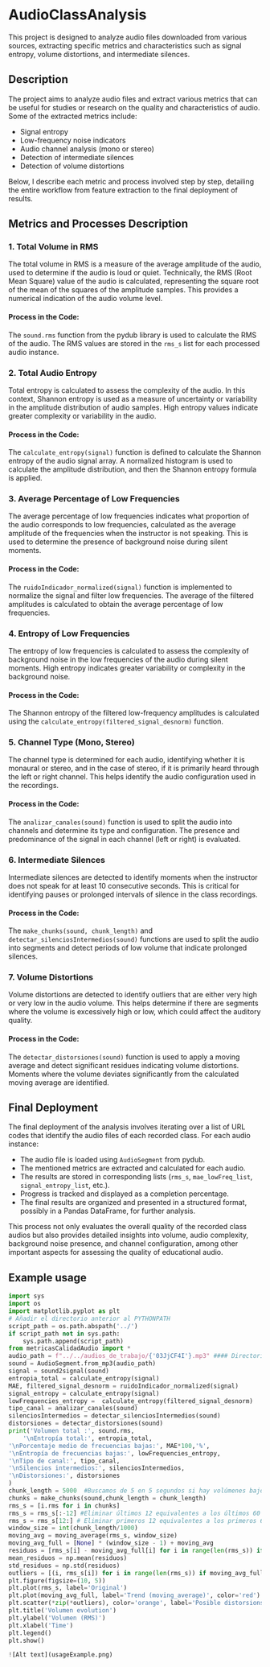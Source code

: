 # AudioClassAnalysis


This project is designed to analyze audio files downloaded from various sources, extracting specific metrics and characteristics such as signal entropy, volume distortions, and intermediate silences.

## Description

The project aims to analyze audio files and extract various metrics that can be useful for studies or research on the quality and characteristics of audio. Some of the extracted metrics include:

- Signal entropy
- Low-frequency noise indicators
- Audio channel analysis (mono or stereo)
- Detection of intermediate silences
- Detection of volume distortions

Below, I describe each metric and process involved step by step, detailing the entire workflow from feature extraction to the final deployment of results.

## Metrics and Processes Description
### 1. Total Volume in RMS
The total volume in RMS is a measure of the average amplitude of the audio, used to determine if the audio is loud or quiet. Technically, the RMS (Root Mean Square) value of the audio is calculated, representing the square root of the mean of the squares of the amplitude samples. This provides a numerical indication of the audio volume level.

#### Process in the Code:
The `sound.rms` function from the pydub library is used to calculate the RMS of the audio.
The RMS values are stored in the `rms_s` list for each processed audio instance.

### 2. Total Audio Entropy
Total entropy is calculated to assess the complexity of the audio. In this context, Shannon entropy is used as a measure of uncertainty or variability in the amplitude distribution of audio samples. High entropy values indicate greater complexity or variability in the audio.

#### Process in the Code:
The `calculate_entropy(signal)` function is defined to calculate the Shannon entropy of the audio signal array.
A normalized histogram is used to calculate the amplitude distribution, and then the Shannon entropy formula is applied.

### 3. Average Percentage of Low Frequencies
The average percentage of low frequencies indicates what proportion of the audio corresponds to low frequencies, calculated as the average amplitude of the frequencies when the instructor is not speaking. This is used to determine the presence of background noise during silent moments.

#### Process in the Code:
The `ruidoIndicador_normalized(signal)` function is implemented to normalize the signal and filter low frequencies.
The average of the filtered amplitudes is calculated to obtain the average percentage of low frequencies.

### 4. Entropy of Low Frequencies
The entropy of low frequencies is calculated to assess the complexity of background noise in the low frequencies of the audio during silent moments. High entropy indicates greater variability or complexity in the background noise.

#### Process in the Code:
The Shannon entropy of the filtered low-frequency amplitudes is calculated using the `calculate_entropy(filtered_signal_desnorm)` function.

### 5. Channel Type (Mono, Stereo)
The channel type is determined for each audio, identifying whether it is monaural or stereo, and in the case of stereo, if it is primarily heard through the left or right channel. This helps identify the audio configuration used in the recordings.

#### Process in the Code:
The `analizar_canales(sound)` function is used to split the audio into channels and determine its type and configuration.
The presence and predominance of the signal in each channel (left or right) is evaluated.

### 6. Intermediate Silences
Intermediate silences are detected to identify moments when the instructor does not speak for at least 10 consecutive seconds. This is critical for identifying pauses or prolonged intervals of silence in the class recordings.

#### Process in the Code:
The `make_chunks(sound, chunk_length)` and `detectar_silenciosIntermedios(sound)` functions are used to split the audio into segments and detect periods of low volume that indicate prolonged silences.

### 7. Volume Distortions
Volume distortions are detected to identify outliers that are either very high or very low in the audio volume. This helps determine if there are segments where the volume is excessively high or low, which could affect the auditory quality.

#### Process in the Code:
The `detectar_distorsiones(sound)` function is used to apply a moving average and detect significant residues indicating volume distortions.
Moments where the volume deviates significantly from the calculated moving average are identified.

## Final Deployment
The final deployment of the analysis involves iterating over a list of URL codes that identify the audio files of each recorded class. For each audio instance:

* The audio file is loaded using `AudioSegment` from pydub.
* The mentioned metrics are extracted and calculated for each audio.
* The results are stored in corresponding lists (`rms_s`, `mae_lowFreq_list`, `signal_entropy_list`, etc.).
* Progress is tracked and displayed as a completion percentage.
* The final results are organized and presented in a structured format, possibly in a Pandas DataFrame, for further analysis.

This process not only evaluates the overall quality of the recorded class audios but also provides detailed insights into volume, audio complexity, background noise presence, and channel configuration, among other important aspects for assessing the quality of educational audio.

## Example usage

```python
import sys
import os
import matplotlib.pyplot as plt
# Añadir el directorio anterior al PYTHONPATH
script_path = os.path.abspath('../')
if script_path not in sys.path:
    sys.path.append(script_path)
from metricasCalidadAudio import *
audio_path = f"../../audios_de_trabajo/{'03JjCF4I'}.mp3" #### Directorio en donde estén los audios de las clases
sound = AudioSegment.from_mp3(audio_path)
signal = sound2signal(sound)
entropia_total = calculate_entropy(signal)
MAE, filtered_signal_desnorm = ruidoIndicador_normalized(signal)
signal_entropy = calculate_entropy(signal)
lowFrequencies_entropy =  calculate_entropy(filtered_signal_desnorm)
tipo_canal = analizar_canales(sound)
silenciosIntermedios = detectar_silenciosIntermedios(sound)
distorsiones = detectar_distorsiones(sound)
print('Volumen total :', sound.rms,
    '\nEntropía total:', entropia_total,
'\nPorcentaje medio de frecuencias bajas:', MAE*100,'%',
'\nEntropía de frecuencias bajas:', lowFrequencies_entropy,
'\nTipo de canal:', tipo_canal,
'\nSilencios intermedios:', silenciosIntermedios,
'\nDistorsiones:', distorsiones
)
chunk_length = 5000  #Buscamos de 5 en 5 segundos si hay volúmenes bajos
chunks = make_chunks(sound,chunk_length = chunk_length)
rms_s = [i.rms for i in chunks]
rms_s = rms_s[:-12] #Eliminar últimos 12 equivalentes a los últimos 60 segs
rms_s = rms_s[12:] # Eliminar primeros 12 equivalentes a los primeros 60 segs
window_size = int(chunk_length/1000)
moving_avg = moving_average(rms_s, window_size)
moving_avg_full = [None] * (window_size - 1) + moving_avg
residuos = [rms_s[i] - moving_avg_full[i] for i in range(len(rms_s)) if moving_avg_full[i] is not None]
mean_residuos = np.mean(residuos)
std_residuos = np.std(residuos)
outliers = [(i, rms_s[i]) for i in range(len(rms_s)) if moving_avg_full[i] is not None and abs(rms_s[i] - moving_avg_full[i]) > 3 * std_residuos]
plt.figure(figsize=(10, 5))
plt.plot(rms_s, label='Original')
plt.plot(moving_avg_full, label='Trend (moving_average)', color='red')
plt.scatter(*zip(*outliers), color='orange', label='Posible distorsions')
plt.title('Volumen evolution')
plt.ylabel('Volumen (RMS)')
plt.xlabel('Time')
plt.legend()
plt.show()

![Alt text](usageExample.png)

